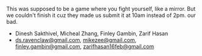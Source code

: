 This was supposed to be a game where you fight yourself, like a mirror. But we couldn't finish it cuz they made us submit it at 10am instead of 2pm. our bad.

- Dinesh Sakthivel, Micheal Zhang, Finley Gambin, Zarif Hasan
- ds.ravenclaw@gmail.com, mikezee@gmail.com, finley.gambin@gmail.com, zarifhasan16feb@gmail.com
